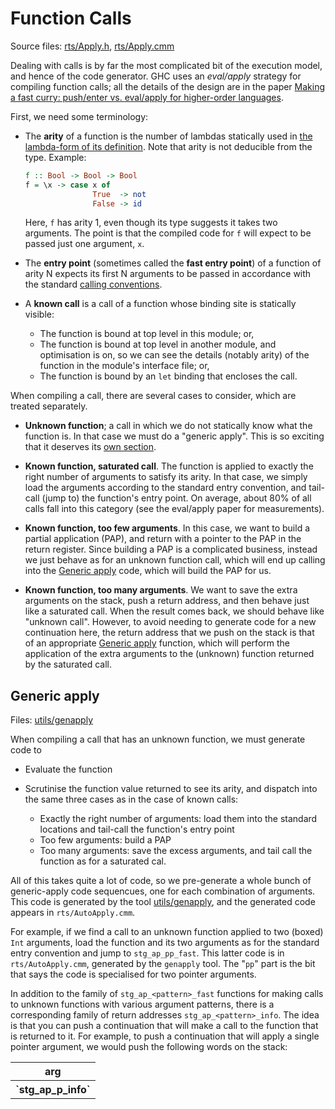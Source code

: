 # Function Calls


Source files: [rts/Apply.h](/ghc/ghc/tree/master/ghc/rts/Apply.h), [rts/Apply.cmm](/trac/ghc/browser/ghc/rts/Apply.cmm)


Dealing with calls is by far the most complicated bit of the execution model, and hence of the code generator.  GHC uses an *eval/apply* strategy for compiling function calls; all the details of the design are in the paper [Making a fast curry: push/enter vs. eval/apply for higher-order languages](http://simonmar.github.io/bib/papers/evalapplyjfp06.pdf).


First, we need some terminology:

- The **arity** of a function is the number of lambdas statically used in [the lambda-form of its definition](commentary/compiler/stg-syn-type).  Note that arity is not deducible from the type.  Example:

  ```haskell
  f :: Bool -> Bool -> Bool
  f = \x -> case x of 
                 True  -> not
                 False -> id
  ```

  Here, `f` has arity 1, even though its type suggests it takes two arguments.  The point is that the compiled code for `f` will expect to be passed just one argument, `x`.

- The **entry point** (sometimes called the **fast entry point**) of a function of arity N expects its first N  arguments to be passed in accordance with the standard [calling conventions](commentary/rts/haskell-execution/calling-convention).

- A **known call** is a call of a function whose binding site is statically visible:

  - The function is bound at top level in this module; or,
  - The function is bound at top level in another module, and optimisation is on, so we can see the details (notably arity) of the function in the module's interface file; or,
  - The function is bound by an `let` binding that encloses the call.


When compiling a call, there are several cases to consider, which are treated separately.  

- **Unknown function**;  a call in which we do not statically know what the function is.  In that case we must do a "generic apply".  This is so exciting that it deserves its [own section](commentary/rts/haskell-execution/function-calls#generic-apply).

- **Known function, saturated call**.   The function is applied to exactly the right number of arguments to satisfy its arity.  In that case, we simply load the arguments according to the standard entry convention, and tail-call (jump to) the function's entry point.  On average, about 80% of all calls fall into this category (see the eval/apply paper for measurements).

- **Known function, too few arguments**.  In this case, we want to build a partial application (PAP), and return with a pointer to the PAP in the return register.  Since building a PAP is a complicated business, instead we just behave as for an unknown function call, which will end up calling into the [Generic apply](#Genericapply) code, which will build the PAP for us.

- **Known function, too many arguments**.  We want to save the extra arguments on the stack, push a return address, and then behave just like a saturated call.  When the result comes back, we should behave like "unknown call".  However, to avoid needing to generate code for a new continuation here, the return address that we push on the stack is that of an appropriate [Generic apply](#Genericapply) function, which will perform the application of the extra arguments to the (unknown) function returned by the saturated call.

## Generic apply


Files: [utils/genapply](/ghc/ghc/tree/master/ghc/utils/genapply)


When compiling a call that has an unknown function, we must generate code to

- Evaluate the function
- Scrutinise the function value returned to see its arity, and dispatch into the same three cases as in the case of known calls:

  - Exactly the right number of arguments: load them into the standard locations and tail-call the function's entry point
  - Too few arguments: build a PAP
  - Too many arguments: save the excess arguments, and tail call the function as for a saturated cal.


All of this takes quite a lot of code, so we pre-generate a whole bunch of generic-apply code sequencues, one for each combination of arguments.  This code is generated by the tool [utils/genapply](/ghc/ghc/tree/master/ghc/utils/genapply), and the generated code appears in `rts/AutoApply.cmm`.


For example, if we find a call to an unknown function applied to two (boxed) `Int` arguments, load the function and its two arguments as for the standard entry convention and jump to `stg_ap_pp_fast`.  This latter code is in `rts/AutoApply.cmm`, generated by the `genapply` tool.  The "`pp`" part is the bit that says the code is specialised for two pointer arguments.


In addition to the family of `stg_ap_<pattern>_fast` functions for making calls to unknown functions with various argument patterns, there is a corresponding family of return addresses `stg_ap_<pattern>_info`.  The idea is that you can push a continuation that will make a call to the function that is returned to it.  For example, to push a continuation that will apply a single pointer argument, we would push the following words on the stack:

<table><tr><th> arg 
</th></tr>
<tr><th>`stg_ap_p_info`</th></tr></table>